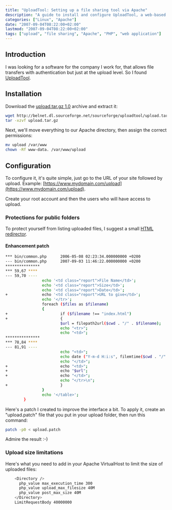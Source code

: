 ```yaml
---
title: "UploadTool: Setting up a file sharing tool via Apache"
description: "A guide to install and configure UploadTool, a web-based file sharing tool that uses Apache for authenticated file uploads."
categories: ["Linux", "Apache"]
date: "2007-09-04T08:22:00+02:00"
lastmod: "2007-09-04T08:22:00+02:00"
tags: ["upload", "file sharing", "Apache", "PHP", "web application"]
---
```


## Introduction

I was looking for a software for the company I work for, that allows file transfers with authentication but just at the upload level. So I found [UploadTool](https://uploadtool.sourceforge.net/).

## Installation

Download the [upload.tar.gz 1.0](https://belnet.dl.sourceforge.net/sourceforge/uploadtool/upload.tar.gz) archive and extract it:

```bash
wget http://belnet.dl.sourceforge.net/sourceforge/uploadtool/upload.tar.gz
tar -xzvf upload.tar.gz
```

Next, we'll move everything to our Apache directory, then assign the correct permissions:

```bash
mv upload /var/www
chown -Rf www-data. /var/www/upload
```

## Configuration

To configure it, it's quite simple, just go to the URL of your site followed by upload. Example: [https://www.mydomain.com/upload](https://www.mydomain.com/upload).

Create your root account and then the users who will have access to upload.

### Protections for public folders

To protect yourself from listing uploaded files, I suggest a small [HTML redirector](../Web/Apache/apache_2_installation_and_configuration.md#html-redirector).

#### Enhancement patch

```bash
*** bin/common.php      2006-05-08 02:23:34.000000000 +0200
--- bin/common.php      2007-09-03 11:46:22.000000000 +0200
***************
*** 59,67 ****
--- 59,70 ----
                echo '<td class="report">File Name</td>';
                echo '<td class="report">Size</td>';
                echo '<td class="report">Date</td>';
+               echo '<td class="report">URL to give</td>';
                echo '</tr>';
                foreach ($files as $filename)
                {
+                       if ($filename !== "index.html")
+                       {
                        $url = filepath2url($cwd . "/" . $filename);
                        echo "<tr>";
                        echo "<td>";
***************
*** 78,84 ****
--- 81,91 ----
                        echo "<td>";
                        echo date ("Y-m-d H:i:s", filemtime($cwd . "/" . $filename));
                        echo "</td>";
+                       echo "<td>";
+                       echo "$url";
+                       echo "</td>";
                        echo "</tr>\n";
+                       }
                }
                echo '</table>';
        }
```

Here's a patch I created to improve the interface a bit. To apply it, create an "upload.patch" file that you put in your upload folder, then run this command:

```bash
patch -p0 < upload.patch
```

Admire the result :-)

### Upload size limitations

Here's what you need to add in your Apache VirtualHost to limit the size of uploaded files:

```bash
    <Directory />
      php_value max_execution_time 300
      php_value upload_max_filesize 40M
      php_value post_max_size 40M
    </Directory>
    LimitRequestBody 40000000
```
